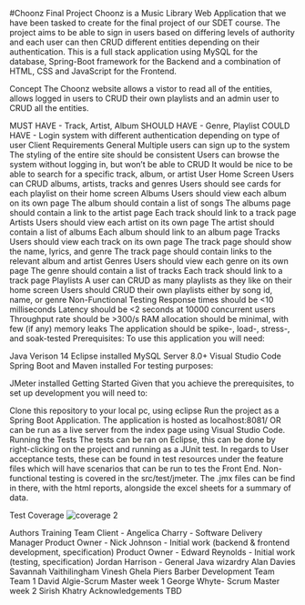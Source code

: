 #Choonz Final Project
Choonz is a Music Library Web Application that we have been tasked to create for the final project of our SDET course. The project aims to be able to sign in users based on differing levels of authority and each user can then CRUD different entities depending on their authentication. This is a full stack application using MySQL for the database, Spring-Boot framework for the Backend and a combination of HTML, CSS and JavaScript for the Frontend.

Concept
The Choonz website allows a vistor to read all of the entities, allows logged in users to CRUD their own playlists and an admin user to CRUD all the entities.

MUST HAVE - Track, Artist, Album
SHOULD HAVE - Genre, Playlist
COULD HAVE - Login system with different authentication depending on type of user
Client Requirements
General
Multiple users can sign up to the system
The styling of the entire site should be consistent
Users can browse the system without logging in, but won’t be able to CRUD
It would be nice to be able to search for a specific track, album, or artist
User Home Screen
Users can CRUD albums, artists, tracks and genres
Users should see cards for each playlist on their home screen
Albums
Users should view each album on its own page
The album should contain a list of songs
The albums page should contain a link to the artist page
Each track should link to a track page
Artists
Users should view each artist on its own page
The artist should contain a list of albums
Each album should link to an album page
Tracks
Users should view each track on its own page
The track page should show the name, lyrics, and genre
The track page should contain links to the relevant album and artist
Genres
Users should view each genre on its own page
The genre should contain a list of tracks
Each track should link to a track page
Playlists
A user can CRUD as many playlists as they like on their home screen
Users should CRUD their own playlists either by song id, name, or genre
Non-Functional Testing
Response times should be <10 milliseconds
Latency should be <2 seconds at 10000 concurrent users
Throughput rate should be >300/s
RAM allocation should be minimal, with few (if any) memory leaks
The application should be spike-, load-, stress-, and soak-tested
Prerequisites:
To use this application you will need:

Java Verison 14
Eclipse installed
MySQL Server 8.0+
Visual Studio Code
Spring Boot and Maven installed
For testing purposes:

JMeter installed 
Getting Started
Given that you achieve the prerequisites, to set up development you will need to:

Clone this repository to your local pc, using eclipse
Run the project as a Spring Boot Application.
The application is hosted as localhost:8081/ OR can be run as a live server from the index page using Visual Studio Code.
Running the Tests
The tests can be ran on Eclipse, this can be done by right-clicking on the project and running as a JUnit test. In regards to User acceptance tests, these can be found in test resources under the feature files which will have scenarios that can be run to tes the Front End. Non-functional testing is covered in the src/test/jmeter. The .jmx files can be find in there, with the html reports, alongside the excel sheets for a summary of data.

Test Coverage
![coverage 2](https://user-images.githubusercontent.com/85874668/132088579-6ae332a4-f4a5-4337-a88b-883ed44bd28d.png)


Authors
Training Team
Client - Angelica Charry - Software Delivery Manager
Product Owner - Nick Johnson - Initial work (backend & frontend development, specification)
Product Owner - Edward Reynolds - Initial work (testing, specification)
Jordan Harrison - General Java wizardry
Alan Davies
Savannah Vaithilingham
Vinesh Ghela
Piers Barber
Development Team
Team 1
David Algie-Scrum Master week 1
George Whyte- Scrum Master week 2
Sirish Khatry
Acknowledgements
TBD
